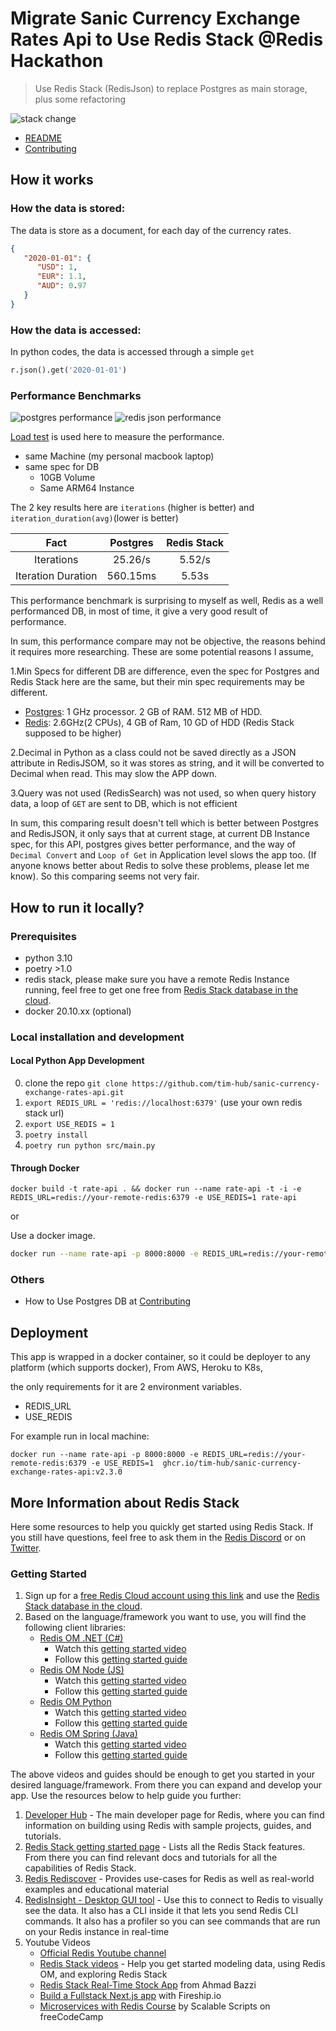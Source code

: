 # Migrate Sanic Currency Exchange Rates Api to Use Redis Stack @Redis Hackathon

> Use Redis Stack (RedisJson) to replace Postgres as main storage, plus some refactoring


![stack change](https://dev-to-uploads.s3.amazonaws.com/uploads/articles/f661ebfetdrhnsd9ej6a.png)

- [README](../README.md)
- [Contributing](CONTRIBUTING.md) 

## How it works

### How the data is stored:

The data is store as a document, for each day of the currency rates.

```json
{
   "2020-01-01": {
      "USD": 1,
      "EUR": 1.1,
      "AUD": 0.97
   }
}
```

### How the data is accessed:

In python codes, the data is accessed through a simple `get`
```python
r.json().get('2020-01-01')
```

### Performance Benchmarks

![postgres performance](https://dev-to-uploads.s3.amazonaws.com/uploads/articles/tee5tld95fsfs983ja7t.png)
![redis json performance](https://dev-to-uploads.s3.amazonaws.com/uploads/articles/cbavn3fsbabi2p41wlgh.png)

[Load test](tests/load-test.js) is used here to measure the performance.
- same Machine (my personal macbook laptop)
- same spec for DB 
  - 10GB Volume
  - Same ARM64 Instance

The 2 key results here are `iterations` (higher is better) and `iteration_duration(avg)`(lower is better)

| Fact | Postgres | Redis Stack |
| :---: |:--------:|:-----------:|
| Iterations | 25.26/s  |   5.52/s    |
| Iteration Duration | 560.15ms |    5.53s    |

This performance benchmark is surprising to myself as well, Redis as a well performanced DB, 
in most of time, it give a very good result of performance.

In sum, this performance compare may not be objective, the reasons behind it requires more researching. These are some potential reasons I assume,

1.Min Specs for different DB are difference, even the spec for Postgres and Redis Stack here are the same, but their min spec requirements may be different.
   - [Postgres](https://www.enterprisedb.com/docs/supported-open-source/postgresql/installer/01_requirements_overview/): 1 GHz processor. 2 GB of RAM. 512 MB of HDD.
   - [Redis](https://docs.redis.com/latest/rs/administering/designing-production/hardware-requirements/): 2.6GHz(2 CPUs), 4 GB of Ram, 10 GD of HDD  (Redis Stack supposed to be higher) 

2.Decimal in Python as a class could not be saved directly as a JSON attribute in RedisJSOM, 
so it was stores as string, and it will be converted to Decimal when read. This may slow the APP down.

3.Query was not used (RedisSearch) was not used, so when query history data, a loop of `GET` are sent to DB, which is not efficient


In sum, this comparing result doesn't tell which is better between Postgres and RedisJSON, it only says that at current stage, at current DB Instance spec, for this API,
postgres gives better performance, and the way of `Decimal Convert` and `Loop of Get` in Application level slows the app too. 
(If anyone knows better about Redis to solve these problems, please let me know). So this comparing seems not very fair.









## How to run it locally?


### Prerequisites

- python 3.10
- poetry >1.0
- redis stack, please make sure you have a remote Redis Instance running, feel free to get one free from  [Redis Stack database in the cloud](https://developer.redis.com/create/rediscloud).
- docker 20.10.xx (optional)


### Local installation and development


#### Local Python App Development

0. clone the repo `git clone https://github.com/tim-hub/sanic-currency-exchange-rates-api.git`
0. `export REDIS_URL = 'redis://localhost:6379'` (use your own redis stack url)
0. `export USE_REDIS = 1`
1. `poetry install`
2. `poetry run python src/main.py`


#### Through Docker 

`docker build -t rate-api . && docker run --name rate-api -t -i -e REDIS_URL=redis://your-remote-redis:6379 -e USE_REDIS=1 rate-api`

or 

Use a docker image.

```bash
docker run --name rate-api -p 8000:8000 -e REDIS_URL=redis://your-remote-redis:6379 -e USE_REDIS=1  ghcr.io/tim-hub/sanic-currency-exchange-rates-api:v2.3.0
```

### Others
- How to Use Postgres DB at [Contributing](CONTRIBUTING.md)

## Deployment

This app is wrapped in a docker container, so it could be deployer to any platform (which supports docker), From AWS, Heroku to K8s, 

the only requirements for it are 2 environment variables.
- REDIS_URL
- USE_REDIS


For example run in local machine:
```shell
docker run --name rate-api -p 8000:8000 -e REDIS_URL=redis://your-remote-redis:6379 -e USE_REDIS=1  ghcr.io/tim-hub/sanic-currency-exchange-rates-api:v2.3.0
```


## More Information about Redis Stack

Here some resources to help you quickly get started using Redis Stack. If you still have questions, feel free to ask them in the [Redis Discord](https://discord.gg/redis) or on [Twitter](https://twitter.com/redisinc).

### Getting Started

1. Sign up for a [free Redis Cloud account using this link](https://redis.info/try-free-dev-to) and use the [Redis Stack database in the cloud](https://developer.redis.com/create/rediscloud).
1. Based on the language/framework you want to use, you will find the following client libraries:
    - [Redis OM .NET (C#)](https://github.com/redis/redis-om-dotnet)
        - Watch this [getting started video](https://www.youtube.com/watch?v=ZHPXKrJCYNA)
        - Follow this [getting started guide](https://redis.io/docs/stack/get-started/tutorials/stack-dotnet/)
    - [Redis OM Node (JS)](https://github.com/redis/redis-om-node)
        - Watch this [getting started video](https://www.youtube.com/watch?v=KUfufrwpBkM)
        - Follow this [getting started guide](https://redis.io/docs/stack/get-started/tutorials/stack-node/)
    - [Redis OM Python](https://github.com/redis/redis-om-python)
        - Watch this [getting started video](https://www.youtube.com/watch?v=PPT1FElAS84)
        - Follow this [getting started guide](https://redis.io/docs/stack/get-started/tutorials/stack-python/)
    - [Redis OM Spring (Java)](https://github.com/redis/redis-om-spring)
        - Watch this [getting started video](https://www.youtube.com/watch?v=YhQX8pHy3hk)
        - Follow this [getting started guide](https://redis.io/docs/stack/get-started/tutorials/stack-spring/)

The above videos and guides should be enough to get you started in your desired language/framework. From there you can expand and develop your app. Use the resources below to help guide you further:

1. [Developer Hub](https://redis.info/devhub) - The main developer page for Redis, where you can find information on building using Redis with sample projects, guides, and tutorials.
1. [Redis Stack getting started page](https://redis.io/docs/stack/) - Lists all the Redis Stack features. From there you can find relevant docs and tutorials for all the capabilities of Redis Stack.
1. [Redis Rediscover](https://redis.com/rediscover/) - Provides use-cases for Redis as well as real-world examples and educational material
1. [RedisInsight - Desktop GUI tool](https://redis.info/redisinsight) - Use this to connect to Redis to visually see the data. It also has a CLI inside it that lets you send Redis CLI commands. It also has a profiler so you can see commands that are run on your Redis instance in real-time
1. Youtube Videos
    - [Official Redis Youtube channel](https://redis.info/youtube)
    - [Redis Stack videos](https://www.youtube.com/watch?v=LaiQFZ5bXaM&list=PL83Wfqi-zYZFIQyTMUU6X7rPW2kVV-Ppb) - Help you get started modeling data, using Redis OM, and exploring Redis Stack
    - [Redis Stack Real-Time Stock App](https://www.youtube.com/watch?v=mUNFvyrsl8Q) from Ahmad Bazzi
    - [Build a Fullstack Next.js app](https://www.youtube.com/watch?v=DOIWQddRD5M) with Fireship.io
    - [Microservices with Redis Course](https://www.youtube.com/watch?v=Cy9fAvsXGZA) by Scalable Scripts on freeCodeCamp